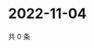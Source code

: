 # 2022-11-04

共 0 条

<!-- BEGIN WEIBO -->
<!-- 最后更新时间 Fri Nov 04 2022 16:00:47 GMT+0800 (China Standard Time) -->

<!-- END WEIBO -->
